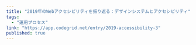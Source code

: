 ```yaml
---
title: "2019年のWebアクセシビリティを振り返る：デザインシステムとアクセシビリティ"
tags:
  - "運用プロセス"
link: "https://app.codegrid.net/entry/2019-accessibility-3"
published: true
---
```

